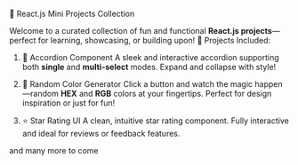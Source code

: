 
 🚀 React.js Mini Projects Collection

Welcome to a curated collection of fun and functional **React.js projects**—perfect for learning, showcasing, or building upon!
 🔧 Projects Included:

1. 🎯 Accordion Component
   A sleek and interactive accordion supporting both **single** and **multi-select** modes. Expand and collapse with style!

2. 🎨 Random Color Generator
   Click a button and watch the magic happen—random **HEX** and **RGB** colors at your fingertips. Perfect for design inspiration or just for fun!

3. ⭐ Star Rating UI
   A clean, intuitive star rating component. Fully interactive and ideal for reviews or feedback features.

and many more to come



